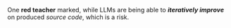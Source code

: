 One **red teacher** marked, while LLMs are being able to ***iteratively improve*** on produced *source code*, which is a risk.